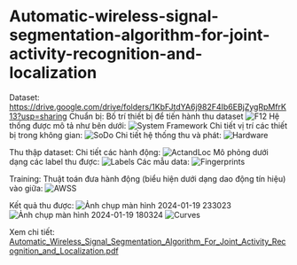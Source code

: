 # Automatic-wireless-signal-segmentation-algorithm-for-joint-activity-recognition-and-localization
Dataset: https://drive.google.com/drive/folders/1KbFJtdYA6j982F4Ib6EBjZygRpMfrK13?usp=sharing
Chuẩn bị: Bố trí thiết bị để tiến hành thu dataset
![F12](https://github.com/F4tt/Automatic-wireless-signal-segmentation-algorithm-for-joint-activity-recognition-and-localization/assets/122816713/da5ecda3-95a5-457f-ac39-9839b783480e)
Hệ thống được mô tả như bên dưới:
![System Framework](https://github.com/F4tt/Automatic-wireless-signal-segmentation-algorithm-for-joint-activity-recognition-and-localization/assets/122816713/feb0e1f8-2990-4e3c-a354-f82db60f5151)
Chi tiết vị trí các thiết bị trong không gian:
![SoDo](https://github.com/F4tt/Automatic-wireless-signal-segmentation-algorithm-for-joint-activity-recognition-and-localization/assets/122816713/6d7348d1-56ea-4aeb-a594-2cd4bd101f8b)
Chi tiết hệ thống thu và phát:
![Hardware](https://github.com/F4tt/Automatic-wireless-signal-segmentation-algorithm-for-joint-activity-recognition-and-localization/assets/122816713/ce4a3c93-634f-4370-8179-e40bb50f1a64)

Thu thập dataset:
Chi tiết các hành động:
![ActandLoc](https://github.com/F4tt/Automatic-wireless-signal-segmentation-algorithm-for-joint-activity-recognition-and-localization/assets/122816713/e77f45cd-40a4-4609-803c-1d0a843505d7)
Mô phỏng dưới dạng các label thu được:
![Labels](https://github.com/F4tt/Automatic-wireless-signal-segmentation-algorithm-for-joint-activity-recognition-and-localization/assets/122816713/5b5d1818-bafd-44dd-a1c3-7877e42ced40)
Các mẫu data:
![Fingerprints](https://github.com/F4tt/Automatic-wireless-signal-segmentation-algorithm-for-joint-activity-recognition-and-localization/assets/122816713/8fc25e6a-26e9-4a9d-84e4-9fb55f31ca03)

Training:
Thuật toán đưa hành động (biểu hiện dưới dạng dao động tín hiệu) vào giữa:
![AWSS](https://github.com/F4tt/Automatic-wireless-signal-segmentation-algorithm-for-joint-activity-recognition-and-localization/assets/122816713/eff69bdf-5eef-4c26-81c4-2569cdf34d14)

Kết quả thu được:
![Ảnh chụp màn hình 2024-01-19 233023](https://github.com/F4tt/Automatic-wireless-signal-segmentation-algorithm-for-joint-activity-recognition-and-localization/assets/122816713/5f21444f-11c2-409f-99ab-fc24bf217a46)
![Ảnh chụp màn hình 2024-01-19 180324](https://github.com/F4tt/Automatic-wireless-signal-segmentation-algorithm-for-joint-activity-recognition-and-localization/assets/122816713/f32f9f3a-b402-495e-95b5-5d564d461665)
![Curves](https://github.com/F4tt/Automatic-wireless-signal-segmentation-algorithm-for-joint-activity-recognition-and-localization/assets/122816713/1964212c-779f-4fbd-b6c5-358a4de1696f)

Xem chi tiết: [Automatic_Wireless_Signal_Segmentation_Algorithm_For_Joint_Activity_Recognition_and_Localization.pdf](https://github.com/F4tt/Automatic-wireless-signal-segmentation-algorithm-for-joint-activity-recognition-and-localization/files/14396487/Automatic_Wireless_Signal_Segmentation_Algorithm_For_Joint_Activity_Recognition_and_Localization.pdf)





